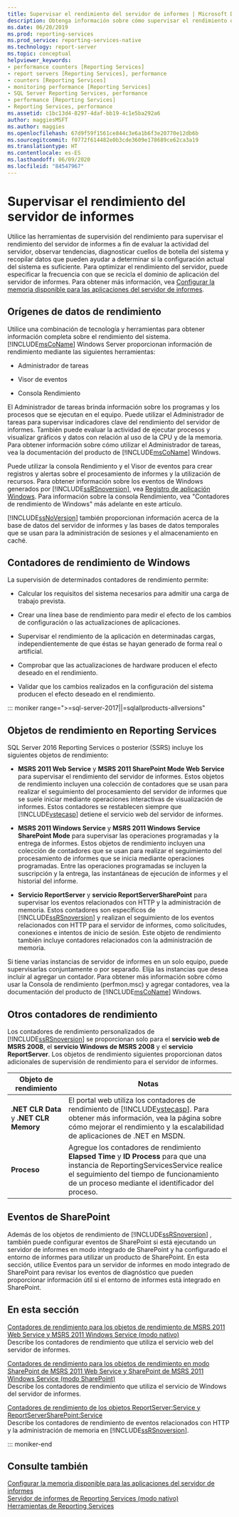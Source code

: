 ```yaml
---
title: Supervisar el rendimiento del servidor de informes | Microsoft Docs
description: Obtenga información sobre cómo supervisar el rendimiento del servidor de informes para evaluar su actividad, ver tendencias, diagnosticar cuellos de botella y recopilar datos sobre la configuración del sistema.
ms.date: 06/20/2019
ms.prod: reporting-services
ms.prod_service: reporting-services-native
ms.technology: report-server
ms.topic: conceptual
helpviewer_keywords:
- performance counters [Reporting Services]
- report servers [Reporting Services], performance
- counters [Reporting Services]
- monitoring performance [Reporting Services]
- SQL Server Reporting Services, performance
- performance [Reporting Services]
- Reporting Services, performance
ms.assetid: c1bc13d4-8297-4daf-bb19-4c1e5ba292a6
author: maggiesMSFT
ms.author: maggies
ms.openlocfilehash: 67d9f59f1561ce844c3e6a1b6f3e20770e12db6b
ms.sourcegitcommit: f0772f614482e0b3cde3609e178689ce62ca3a19
ms.translationtype: HT
ms.contentlocale: es-ES
ms.lasthandoff: 06/09/2020
ms.locfileid: "84547967"
---
```

# <a name="monitoring-report-server-performance"></a>Supervisar el rendimiento del servidor de informes
  Utilice las herramientas de supervisión del rendimiento para supervisar el rendimiento del servidor de informes a fin de evaluar la actividad del servidor, observar tendencias, diagnosticar cuellos de botella del sistema y recopilar datos que pueden ayudar a determinar si la configuración actual del sistema es suficiente. Para optimizar el rendimiento del servidor, puede especificar la frecuencia con que se recicla el dominio de aplicación del servidor de informes. Para obtener más información, vea [Configurar la memoria disponible para las aplicaciones del servidor de informes](../../reporting-services/report-server/configure-available-memory-for-report-server-applications.md).  
  
## <a name="sources-of-performance-data"></a>Orígenes de datos de rendimiento  
 Utilice una combinación de tecnología y herramientas para obtener información completa sobre el rendimiento del sistema. [!INCLUDE[msCoName](../../includes/msconame-md.md)] Windows Server proporcionan información de rendimiento mediante las siguientes herramientas:  
  
-   Administrador de tareas  
  
-   Visor de eventos  
  
-   Consola Rendimiento  
  
 El Administrador de tareas brinda información sobre los programas y los procesos que se ejecutan en el equipo. Puede utilizar el Administrador de tareas para supervisar indicadores clave del rendimiento del servidor de informes. También puede evaluar la actividad de ejecutar procesos y visualizar gráficos y datos con relación al uso de la CPU y de la memoria. Para obtener información sobre cómo utilizar el Administrador de tareas, vea la documentación del producto de [!INCLUDE[msCoName](../../includes/msconame-md.md)] Windows.  
  
 Puede utilizar la consola Rendimiento y el Visor de eventos para crear registros y alertas sobre el procesamiento de informes y la utilización de recursos. Para obtener información sobre los eventos de Windows generados por [!INCLUDE[ssRSnoversion](../../includes/ssrsnoversion-md.md)], vea [Registro de aplicación Windows](../../reporting-services/report-server/windows-application-log.md). Para información sobre la consola Rendimiento, vea "Contadores de rendimiento de Windows" más adelante en este artículo.  
  
 [!INCLUDE[ssNoVersion](../../includes/ssnoversion-md.md)] también proporcionan información acerca de la base de datos del servidor de informes y las bases de datos temporales que se usan para la administración de sesiones y el almacenamiento en caché.  
  
## <a name="windows-performance-counters"></a>Contadores de rendimiento de Windows  
 La supervisión de determinados contadores de rendimiento permite:  
  
-   Calcular los requisitos del sistema necesarios para admitir una carga de trabajo prevista.  
  
-   Crear una línea base de rendimiento para medir el efecto de los cambios de configuración o las actualizaciones de aplicaciones.  
  
-   Supervisar el rendimiento de la aplicación en determinadas cargas, independientemente de que éstas se hayan generado de forma real o artificial.  
  
-   Comprobar que las actualizaciones de hardware producen el efecto deseado en el rendimiento.  
  
-   Validar que los cambios realizados en la configuración del sistema producen el efecto deseado en el rendimiento.  

::: moniker range=">=sql-server-2017||=sqlallproducts-allversions"
  
## <a name="reporting-services-performance-objects"></a>Objetos de rendimiento en Reporting Services  
SQL Server 2016 Reporting Services o posterior (SSRS) incluye los siguientes objetos de rendimiento:  
  
-   **MSRS 2011 Web Service** y **MSRS 2011 SharePoint Mode Web Service** para supervisar el rendimiento del servidor de informes. Estos objetos de rendimiento incluyen una colección de contadores que se usan para realizar el seguimiento del procesamiento del servidor de informes que se suele iniciar mediante operaciones interactivas de visualización de informes. Estos contadores se restablecen siempre que [!INCLUDE[vstecasp](../../includes/vstecasp-md.md)] detiene el servicio web del servidor de informes.  
  
-   **MSRS 2011 Windows Service** y **MSRS 2011 Windows Service SharePoint Mode** para supervisar las operaciones programadas y la entrega de informes. Estos objetos de rendimiento incluyen una colección de contadores que se usan para realizar el seguimiento del procesamiento de informes que se inicia mediante operaciones programadas. Entre las operaciones programadas se incluyen la suscripción y la entrega, las instantáneas de ejecución de informes y el historial del informe.  
  
-   **Servicio ReportServer** y **servicio ReportServerSharePoint** para supervisar los eventos relacionados con HTTP y la administración de memoria. Estos contadores son específicos de [!INCLUDE[ssRSnoversion](../../includes/ssrsnoversion-md.md)] y realizan el seguimiento de los eventos relacionados con HTTP para el servidor de informes, como solicitudes, conexiones e intentos de inicio de sesión. Este objeto de rendimiento también incluye contadores relacionados con la administración de memoria.  
  
 Si tiene varias instancias de servidor de informes en un solo equipo, puede supervisarlas conjuntamente o por separado. Elija las instancias que desea incluir al agregar un contador. Para obtener más información sobre cómo usar la Consola de rendimiento (perfmon.msc) y agregar contadores, vea la documentación del producto de [!INCLUDE[msCoName](../../includes/msconame-md.md)] Windows.  
  
## <a name="other-performance-counters"></a>Otros contadores de rendimiento  
 Los contadores de rendimiento personalizados de [!INCLUDE[ssRSnoversion](../../includes/ssrsnoversion-md.md)] se proporcionan solo para el **servicio web de MSRS 2008**, el **servicio Windows de MSRS 2008** y el **servicio ReportServer**. Los objetos de rendimiento siguientes proporcionan datos adicionales de supervisión de rendimiento para el servidor de informes.  
  
|Objeto de rendimiento|Notas|  
|------------------------|-----------|  
|**.NET CLR Data** y **.NET CLR Memory**|El portal web utiliza los contadores de rendimiento de [!INCLUDE[vstecasp](../../includes/vstecasp-md.md)]. Para obtener más información, vea la página sobre cómo mejorar el rendimiento y la escalabilidad de aplicaciones de .NET en MSDN.|  
|**Proceso**|Agregue los contadores de rendimiento **Elapsed Time** y **ID Process** para que una instancia de ReportingServicesService realice el seguimiento del tiempo de funcionamiento de un proceso mediante el identificador del proceso.|  
  
## <a name="sharepoint-events"></a>Eventos de SharePoint  
 Además de los objetos de rendimiento de [!INCLUDE[ssRSnoversion](../../includes/ssrsnoversion-md.md)] , también puede configurar eventos de SharePoint si está ejecutando un servidor de informes en modo integrado de SharePoint y ha configurado el entorno de informes para utilizar un producto de SharePoint. En esta sección, utilice Eventos para un servidor de informes en modo integrado de SharePoint para revisar los eventos de diagnóstico que pueden proporcionar información útil si el entorno de informes está integrado en SharePoint.  
  
## <a name="in-this-section"></a>En esta sección  
 [Contadores de rendimiento para los objetos de rendimiento de MSRS 2011 Web Service y MSRS 2011 Windows Service &#40;modo nativo&#41;](../../reporting-services/report-server/performance-counters-msrs-2011-web-service-performance-objects.md)  
 Describe los contadores de rendimiento que utiliza el servicio web del servidor de informes.  
  
 [Contadores de rendimiento para los objetos de rendimiento en modo SharePoint de MSRS 2011 Web Service y SharePoint de MSRS 2011 Windows Service &#40;modo SharePoint&#41;](../../reporting-services/report-server/performance-counters-msrs-2011-sharepoint-mode-performance-objects.md)  
 Describe los contadores de rendimiento que utiliza el servicio de Windows del servidor de informes.  
  
 [Contadores de rendimiento de los objetos ReportServer:Service y ReportServerSharePoint:Service](../../reporting-services/report-server/performance-counters-reportserver-service-performance-objects.md)  
 Describe los contadores de rendimiento de eventos relacionados con HTTP y la administración de memoria en [!INCLUDE[ssRSnoversion](../../includes/ssrsnoversion-md.md)].  

::: moniker-end
  
## <a name="see-also"></a>Consulte también  
 [Configurar la memoria disponible para las aplicaciones del servidor de informes](../../reporting-services/report-server/configure-available-memory-for-report-server-applications.md)   
 [Servidor de informes de Reporting Services &#40;modo nativo&#41;](../../reporting-services/report-server/reporting-services-report-server-native-mode.md)   
 [Herramientas de Reporting Services](../../reporting-services/tools/reporting-services-tools.md)  
  
